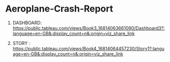# Aeroplane-Crash-Report

1.	DASHBOARD: https://public.tableau.com/views/Book3_16814063661090/Dashboard3?:language=en-GB&:display_count=n&:origin=viz_share_link


2.	STORY : https://public.tableau.com/views/Book4_16814064457230/Story1?:language=en-GB&:display_count=n&:origin=viz_share_link

